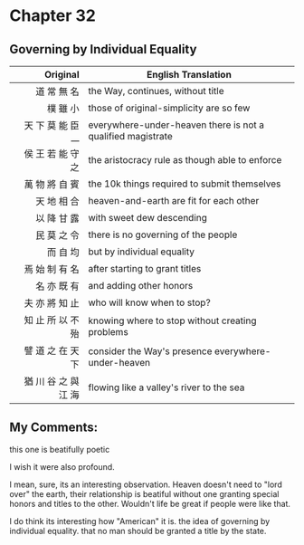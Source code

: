 # Chapter 32
## Governing by Individual Equality

| Original | English Translation |
| -: | -- |
| 道 常 無 名 | the Way, continues, without title |
| 樸 雖 小 | those of original-simplicity are so few |
| 天 下 莫 能 臣 __ | everywhere-under-heaven there is not a qualified magistrate |
| 侯 王 若 能 守 之 | the aristocracy rule as though able to enforce |
| 萬 物 將 自 賓 | the 10k things required to submit themselves |
| 天 地 相 合 | heaven-and-earth are fit for each other |
| 以 降 甘 露 | with sweet dew descending |
| 民 莫 之 令 | there is no governing of the people |
| 而 自 均 | but by individual equality |
| 焉 始 制 有 名 | after starting to grant titles |
| 名 亦 既 有 | and adding other honors |
| 夫 亦 將 知 止 | who will know when to stop? |
| 知 止 所 以 不 殆 | knowing where to stop without creating problems |
| 譬 道 之 在 天 下 | consider the Way's presence everywhere-under-heaven |
| 猶 川 谷 之 與 江 海 | flowing like a valley's river to the sea |

## My Comments:

this one is beatifully poetic

I wish it were also profound.

I mean, sure, its an interesting observation.
Heaven doesn't need to "lord over" the earth, their relationship is beatiful without one granting special honors and titles to the other.
Wouldn't life be great if people were like that.

I do think its interesting how "American" it is.
the idea of governing by individual equality.
that no man should be granted a title by the state.

